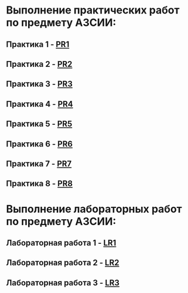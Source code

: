 # Выполнение практических работ по предмету АЗСИИ:
## Практика 1 - [PR1](https://github.com/Evgesha8286/Pankov-AZSII/tree/8ffef88fd3e0b8a04bd499ae51d398c1f423f94f/PR1)
## Практика 2 - [PR2](https://github.com/Evgesha8286/Pankov-AZSII/tree/c2cb951d2cdd5cb2a3a9176d085e453f1d987b21/PR2)
## Практика 3 - [PR3](https://github.com/Evgesha8286/Pankov-AZSII/tree/df8fa82c808f6836cb240a2312fdb99d2cc5ace0/PR3)
## Практика 4 - [PR4](https://github.com/Evgesha8286/Pankov-AZSII/tree/8a5efbcef13cb399da9a98b2ea935d4f2e74f3df/PR4)
## Практика 5 - [PR5](https://github.com/Evgesha8286/Pankov-AZSII/tree/cf8eb8e0d827507f2382fe67444a80d2ba1acb73/PR5)
## Практика 6 - [PR6](https://github.com/Evgesha8286/Pankov-AZSII/tree/fd24f47864dd060f50b96532d8abb01543f794b2/PR6)
## Практика 7 - [PR7](https://github.com/Evgesha8286/Pankov-AZSII/tree/fc83781674ecc308d4d7ae853d256defdac21893/PR7)
## Практика 8 - [PR8](https://github.com/Evgesha8286/Pankov-AZSII/tree/c3b21b660dece9f0fd4c6dd43ed259a6beb219f0/PR8)

# Выполнение лабораторных работ по предмету АЗСИИ:
## Лабораторная работа 1 - [LR1](https://github.com/Evgesha8286/Pankov-AZSII/tree/efb580948d853de6448f745bb76995ad46161a72/LR1)
## Лабораторная работа 2 - [LR2]()
## Лабораторная работа 3 - [LR3](https://github.com/Evgesha8286/Pankov-AZSII/tree/9f856243c65ea0bb758c1cbaddd0fc6baea2d70c/LR3)
